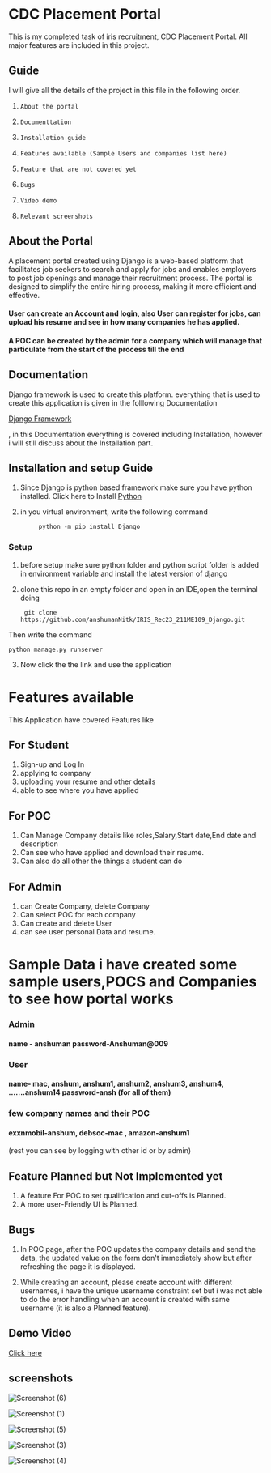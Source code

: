 


# CDC Placement Portal

This is my completed task of iris recruitment, CDC Placement Portal. All major features are included in this project.



## Guide


I will give all the details of the project in this file in the following order.


1. `About the portal`

2. `Documenttation`

3. `Installation guide`

4. `Features available (Sample Users and companies list here)`

5. `Feature that are not covered yet`

6. `Bugs`

7. `Video demo`

8. `Relevant screenshots`



## About the Portal


A placement portal created using Django is a web-based platform that facilitates job seekers to search and apply for jobs and enables employers to post job openings and manage their recruitment process. The portal is designed to simplify the entire hiring process, making it more efficient and effective.

#### User can create an Account and login, also User can register for jobs, can upload his resume and see in how many companies he has applied. 

#### A POC can be created by the admin for a company which will manage that particulate from the start of the process till the end



## Documentation

Django framework is used to create this platform.
everything that is used to create this application is given in the folllowing Documentation

[Django Framework](https://docs.djangoproject.com/en/4.2/)

, in this Documentation everything is covered including Installation, however i will still discuss about the Installation part.  


## Installation and setup Guide

1. Since Django is python based framework make sure you have python installed. Click here to Install [Python](https://www.python.org/downloads/)

2. in you virtual environment, write the following command

            python -m pip install Django
### Setup

1. before setup make sure python folder and python script folder is added in environment variable and install the latest version of django
2. clone this repo in an empty folder and open in an IDE,open the terminal doing 

        git clone https://github.com/anshumanNitk/IRIS_Rec23_211ME109_Django.git

Then write the command

`python manage.py runserver`

3. Now click the the link and use the application 

# Features available

This Application have covered Features like

## For Student
1. Sign-up and Log In
2. applying to company
3. uploading your resume and other details
4. able to see where you have applied

## For POC
1. Can Manage Company details like roles,Salary,Start date,End date and description
2. Can see who have applied and download their resume.
3. Can also do all other the things a student can do

## For Admin
1. can Create Company, delete Company
2. Can select POC for each company
3. Can create and delete User 
4. can see user personal Data and resume.

# Sample Data i have created some sample users,POCS and Companies to see how portal works

### Admin
#### name - anshuman password-Anshuman@009
### User
#### name- mac, anshum, anshum1, anshum2, anshum3, anshum4, .......anshum14   password-ansh (for all of them)
### few company names and their POC
#### exxnmobil-anshum, debsoc-mac , amazon-anshum1 
(rest you can see by logging with other id or by admin)


## Feature Planned but Not Implemented yet

1. A feature For POC to set qualification and cut-offs is Planned.
2. A more user-Friendly UI is Planned.

## Bugs

1. In POC page, after the POC updates the company details and send the data, the updated value on the form don't immediately show but after refreshing the page it is displayed.

2. While creating an account, please create account with different usernames, i have the unique username constraint set but i was not able to do the error handling when an account is created with same username (it is also a Planned feature).

## Demo Video
[Click here](https://drive.google.com/drive/folders/1gMETpTmjcU9FN6dSWsmmSlSu7FUPANWM?usp=sharing)

## screenshots
![Screenshot (6)](https://user-images.githubusercontent.com/119486460/235931718-93607d14-4e3a-42be-b73e-50c9126a87ef.png)

![Screenshot (1)](https://user-images.githubusercontent.com/119486460/235931148-32c4d50c-5d82-4304-b217-a4e9b343c4e9.png)

![Screenshot (5)](https://user-images.githubusercontent.com/119486460/235931782-74320628-8fa7-420f-9212-a9be3c7a31d6.png)



![Screenshot (3)](https://user-images.githubusercontent.com/119486460/235931408-39049eef-b017-400d-b749-1c625b4ce918.png)



![Screenshot (4)](https://user-images.githubusercontent.com/119486460/235931454-0f34126c-9ff2-4965-9a7e-fe828d391582.png)
